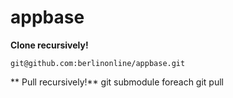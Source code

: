 appbase
=======

**Clone recursively!**

    git@github.com:berlinonline/appbase.git
    
** Pull recursively!**
    git submodule foreach git pull